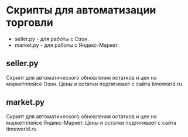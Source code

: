 # Скрипты для автоматизации торговли
- seller.py - для работы с Озон.
- market.py - для работы с Яндекс-Маркет.

## seller.py
Скрипт для автоматического обновления остатков и цен на маркетплейсе Озон. Цены и остатки подтягивает с сайта timeworld.ru

## market.py
Скрипт для автоматического обновления остатков и цен на маркетплейсе Яндекс-Маркет. Цены и остатки подтягивает с сайта timeworld.ru